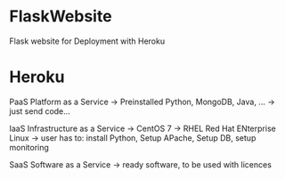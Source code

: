 # FlaskWebsite
Flask website for Deployment with Heroku

# Heroku
PaaS
Platform as a Service
-> Preinstalled Python, MongoDB, Java, ...
-> just send code...

IaaS
Infrastructure as a Service
-> CentOS 7
-> RHEL Red Hat ENterprise Linux
-> user has to: install Python, Setup APache, Setup DB, setup monitoring

SaaS
Software as a Service
-> ready software, to be used with licences

